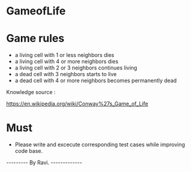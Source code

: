 # GameofLife

# Game rules

- a living cell with 1 or less neighbors dies
- a living cell with 4 or more neighbors dies
- a living cell with 2 or 3 neighbors continues living
- a dead cell with 3 neighbors starts to live
- a dead cell with 4 or more neighbors becomes permanently dead


Knowledge source :

https://en.wikipedia.org/wiki/Conway%27s_Game_of_Life

# Must

- Please write and excecute corresponding test cases while improving code base.

---------  By Ravi.  -------------

